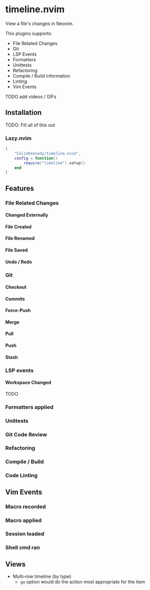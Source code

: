 # timeline.nvim

View a file's changes in Neovim.

This plugins supports:

- File Related Changes
- Git
- LSP Events
- Formatters
- Unittests
- Refactoring
- Compile / Build information
- Linting
- Vim Events

TODO add videos / GIFs

## Installation
TODO: Fill all of this out

### Lazy.nvim
```lua
{
    "ColinKennedy/timeline.nvim",
    config = function()
        require("timeline").setup()
    end
}
```

## Features
### File Related Changes
#### Changed Externally
#### File Created
#### File Renamed
#### File Saved
#### Undo / Redo

### Git
#### Checkout
#### Commits
#### Force-Push
#### Merge
#### Pull
#### Push
#### Stash

### LSP events
#### Workspace Changed
TODO

### Formatters applied

### Unittests
### Git Code Review
### Refactoring
### Compile / Build
### Code Linting


## Vim Events
### Macro recorded
### Macro applied
### Session loaded
### Shell cmd ran

## Views
- Multi-row timeline (by type)
    - `go` option would do the action most appropriate for the item
